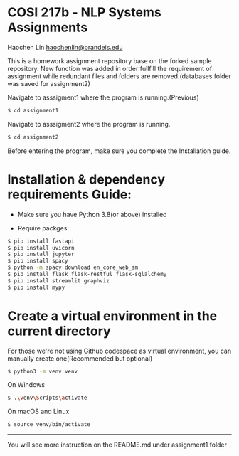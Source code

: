 # COSI 217b - NLP Systems Assignments

Haochen Lin
haochenlin@brandeis.edu

This is a homework assignment repository base on the forked sample repository.
New function was added in order fullfill the requirement of assignment while redundant files and folders are removed.(databases folder was saved for assignment2)

Navigate to asssigment1 where the program is running.(Previous)

```bash
$ cd assignment1
```

Navigate to asssigment2 where the program is running.

```bash
$ cd assignment2
```

Before entering the program, make sure you complete the Installation guide.


# Installation & dependency requirements Guide:

- Make sure you have Python 3.8(or above) installed 

- Require packges:

```bash
$ pip install fastapi
$ pip install uvicorn
$ pip install jupyter
$ pip install spacy
$ python -m spacy download en_core_web_sm
$ pip install flask flask-restful flask-sqlalchemy
$ pip install streamlit graphviz
$ pip install mypy
```


# Create a virtual environment in the current directory

For those we're not using Github codespace as virtual environment, you can manually create one(Recommended but optional)
```bash
$ python3 -m venv venv
```
On Windows
```bash
$ .\venv\Scripts\activate
```
On macOS and Linux
```bash
$ source venv/bin/activate
```


------------------------------------------------------------------------

You will see more instruction on the README.md under assignment1 folder
